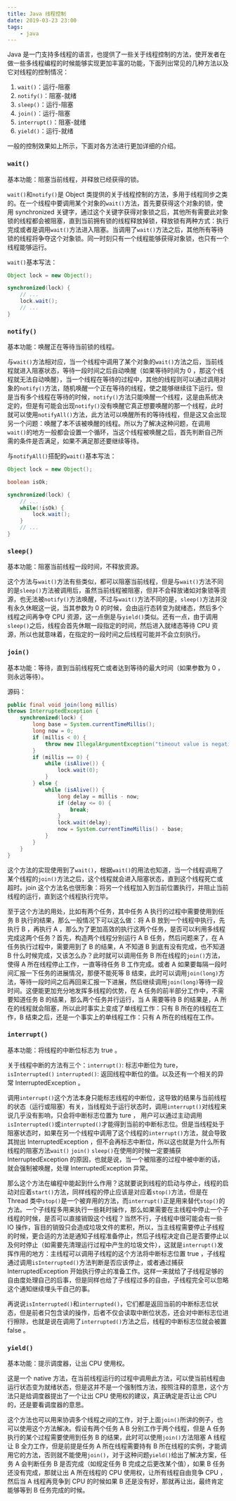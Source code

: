 ```yaml
---
title: Java 线程控制
date: 2019-03-23 23:00
tags:
	- java
---
```


Java 是一门支持多线程的语言，也提供了一些关于线程控制的方法，使开发者在做一些多线程编程的时候能够实现更加丰富的功能，下面列出常见的几种方法以及它对线程的控制情况：

1.  `wait()`：运行-阻塞
2.  `notify()`：阻塞-就绪
3.  `sleep()`：运行-阻塞
4.  `join()`：运行-阻塞
5.  `interrupt()`：阻塞-就绪
6.  `yield()`：运行-就绪

一般的控制效果如上所示，下面对各方法进行更加详细的介绍。

### `wait()`

基本功能：阻塞当前线程，并释放已经获得的锁。

`wait()`和`notify()`是 Object 类提供的关于线程控制的方法，多用于线程同步之类的。在一个线程中要调用某个对象的`wait()`方法，首先要获得这个对象的锁，使用 synchronized 关键字，通过这个关键字获得对象锁之后，其他所有需要此对象锁的线程都会被阻塞，直到当前拥有锁的线程释放掉锁，释放锁有两种方式：执行完成或者是调用`wait()`方法进入阻塞。当调用了`wait()`方法之后，其他所有等待锁的线程将争夺这个对象锁。同一时刻只有一个线程能够获得对象锁，也只有一个线程能够运行。

`wait()`基本写法：

```java
Object lock = new Object();

synchronized(lock) {
    // ...
    lock.wait();
    // ...
}
```

### `notify()`

基本功能：唤醒正在等待当前锁的线程。

与`wait()`方法相对应，当一个线程中调用了某个对象的`wait()`方法之后，当前线程就进入阻塞状态，等待一段时间之后自动唤醒（如果等待时间为 0 ，那这个线程就无法自动唤醒），当一个线程在等待的过程中，其他的线程则可以通过调用对象的`notify()`方法，随机唤醒一个正在等待的线程，使之能够继续往下运行。但是当有多个线程在等待的时候，`notify()`方法只能唤醒一个线程，这是由系统决定的，但是有可能会出现`notify()`没有唤醒它真正想要唤醒的那一个线程，此时就可以使用`notifyAll()`方法，此方法可以唤醒所有的等待线程，但是这又会出现另一个问题：唤醒了本不该被唤醒的线程。所以为了解决这种问题，在调用`wait()`的地方一般都会设置一个循环，当这个线程被唤醒之后，首先判断自己所需的条件是否满足，如果不满足那还要继续等待。

与`notifyAll()`搭配的`wait()`基本写法：

```java
Object lock = new Object();

boolean isOk;

synchronized(lock) {
    // ...
    while(!isOk) {
        lock.wait();
    }
    // ...
}
```

### `sleep()`

基本功能：阻塞当前线程一段时间，不释放资源。

这个方法与`wait()`方法有些类似，都可以阻塞当前线程，但是与`wait()`方法不同的是`sleep()`方法被调用后，虽然当前线程被阻塞，但并不会释放诸如对象锁等资源，也无法被`notify()`方法唤醒，不过与`wait()`方法不同的是，`sleep()`方法并没有永久休眠这一说，当其参数为 0 的时候，会由运行态转变为就绪态，然后多个线程之间再争夺 CPU 资源，这一点倒是与`yield()`类似。还有一点，由于调用`sleep()`之后，线程会首先休眠一段指定的时间，然后进入就绪态等待 CPU 资源，所以也就意味着，在指定的一段时间之后线程可能并不会立刻执行。

### `join()`

基本功能：等待，直到当前线程死亡或者达到等待的最大时间（如果参数为 0 ，则永远等待）。

源码：

```java
public final void join(long millis)
throws InterruptedException {
    synchronized(lock) {
        long base = System.currentTimeMillis();
        long now = 0;
        if (millis < 0) {
            throw new IllegalArgumentException("timeout value is negative");
        }
        if (millis == 0) {
            while (isAlive()) {
                lock.wait(0);
            }
        } else {
            while (isAlive()) {
                long delay = millis - now;
                if (delay <= 0) {
                    break;
                }
                lock.wait(delay);
                now = System.currentTimeMillis() - base;
            }
        }
    }
}
```

这个方法的实现使用到了`wait()`，根据`wait()`的用法也知道，当一个线程调用了某个线程的`join()`方法之后，这个线程就会进入阻塞状态，直到这个线程死亡或超时。join 这个方法名也很形象：将另一个线程加入到当前位置执行，并阻止当前线程的运行，直到这个线程执行完毕。

至于这个方法的用处，比如有两个任务，其中任务 A 执行的过程中需要使用到任务 B 执行的结果，那么一般情况下可以这么做：将 A B 放到一个线程中执行，先执行 B ，再执行 A ，那么为了更加高效的执行这两个任务，是否可以利用多线程完成这两个任务？首先，构造两个线程分别运行 A B 任务，然后问题来了，在 A 任务执行过程中，需要用到了 B 的结果，A 不知道 B 到底有没有完成，也不知道 B 什么时候完成，又该怎么办？此时就可以调用任务 B 所在线程的`join()`方法，使得 A 所在线程停止工作，一直等待任务 B 工作完成。或者 A 如果要每隔一段时间汇报一下任务的进展情况，那便不能死等 B 结束，此时可以调用`join(long)`方法，等待一段时间之后再回来汇报一下进展，然后继续调用`join(long)`等待一段时间。这便能更加充分地发挥多线程的优势，在 A 任务的前半部分工作中，不需要知道任务 B 的结果，那么两个任务并行运行，当 A 需要等待 B 的结果是，A 所在的线程就会阻塞，所以此时事实上变成了单线程工作：只有 B 所在的线程在工作，B 结束之后，还是一个事实上的单线程工作：只有 A 所在的线程在工作。

### `interrupt()`

基本功能：将线程的中断位标志为 true 。

关于线程中断的方法有三个：`interrupt()`: 标志中断位为 ture，`isInterrupted()` `interrupted()`: 返回线程中断位的值。以及还有一个相关的异常 InterruptedException 。

调用`interrupt()`这个方法本身只能标志线程的中断位，这导致的结果与当前线程的状态（运行或阻塞）有关，当线程处于运行状态时，调用`interrupt()`对线程来说几乎没有影响，只会将中断标志位置为 ture ， 用户可以通过主动调用`isInterrupted()`或`interrupted()`才能得到当前的中断标志位。但是当线程处于阻塞状态时，如果在另一个线程中调用了这个线程的`interrupt()`方法，就会导致其抛出 InterruptedException ，但不会再标志中断位，所以这也就是为什么所有线程的阻塞方法`wait()` `join()` `sleep()`在使用的时候一定要捕获 InterruptedException 的原因，也就是说，当一个被阻塞的过程中被中断的话，就会强制被唤醒，处理 InterruptedException 异常。

那么这个方法在编程中能起到什么作用？这就要说到线程的启动与停止，线程的启动对应着`start()`方法，同样线程的停止应该是对应着`stop()`方法，但是在 Thread 类中`stop()`是一个被弃用的方法，而`interrupt()`正是用来替代`stop()`的方法。一个子线程多用来执行一些耗时操作，那么如果需要在主线程中停止一个子线程的时候，是否可以直接销毁这个线程？当然不行，子线程中很可能会有一些 IO 操作，盲目的销毁只会造成垃圾文件的累积，所以，当主线程需要停止子线程的时候，更合适的方法是通知子线程准备停止，然后子线程决定自己是否要停止以及何时停止（如需要先清理运行过程中产生的垃圾文件），这就是`interrupt()`发挥作用的地方：主线程可以调用子线程的这个方法将中断标志位置 true ，子线程通过调用`isInterrupted()`方法判断是否应该停止，或者通过捕获 InterruptedException 开始执行停止的准备工作。这样一来就给了子线程足够的自由度处理自己的后事，但是同样也给了子线程过多的自由，子线程完全可以忽略这个通知继续埋头干自己的事。

再说说`isInterrupted()`和`interrupted()`，它们都是返回当前的中断标志位状态，但是前者只包含读的操作，后者不仅会读取中断位状态，还会对中断标志位进行擦除，也就是说在调用了`interrupted()`方法之后，线程的中断标志位就会被置 false 。

### `yield()`

基本功能：提示调度器，让出 CPU 使用权。

这是一个 native 方法，在当前线程运行的过程中调用此方法，可以使当前线程由运行状态变为就绪状态，但是这并不是一个强制性方法，按照注释的意思，这个方法只是给调度器提出了一个让出 CPU 使用权的建议，真正确定是否让出 CPU 的，还是要看调度器的意思。

这个方法也可以用来协调多个线程之间的工作，对于上面`join()`所讲的例子，也可以使用这个方法解决。假设有两个任务 A B 分别工作于两个线程，但是 A 任务执行的某个过程需要使用到任务 B 的结果，此时可以使用`join()`方法阻塞 A 线程让 B 全力工作，但是前提是任务 A 所在线程需要持有 B 所在线程的实例，才能调用它的方法，否则就不能使用`join()`，对于这种问题`yield()`给出了解决方案，任务 A 会判断任务 B 是否完成（如规定任务 B 完成之后更改某个值），如果 B 任务还没有完成，那就让出 A 所在线程的 CPU 使用权，让所有线程自由竞争 CPU ，然后当 A 线程再竞争到 CPU 的时候如果 B 还是没有好，那就再让出，最终肯定能够等到 B 任务完成的时候。